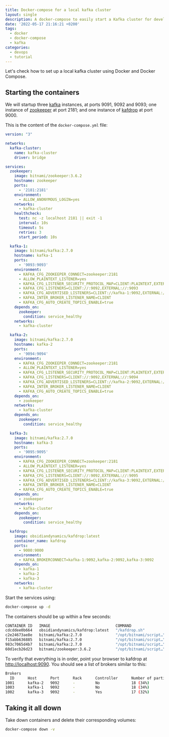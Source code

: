 ```yaml
---
title: Docker-compose for a local kafka cluster
layout: single
description: A docker-compose to easily start a Kafka cluster for development purposes
date: '2022-05-17 21:16:21 +0200'
tags:
  - docker
  - docker-compose
  - kafka
categories:
  - devops
  - tutorial
---
```


Let's check how to set up a local kafka cluster using Docker and Docker Compose.

## Starting the containers

We will startup three [kafka](https://kafka.apache.org/) instances, at ports 9091, 9092 and 9093; one instance of [zookeeper](https://zookeeper.apache.org/) at port 2181; and one instance of [kafdrop](https://github.com/obsidiandynamics/kafdrop) at port 9000.

This is the content of the ```docker-compose.yml``` file:

```yaml
version: "3"

networks:
  kafka-cluster:
    name: kafka-cluster
    driver: bridge

services:
  zookeeper:
    image: bitnami/zookeeper:3.6.2
    hostname: zookeeper
    ports:
      - '2181:2181'
    environment:
      - ALLOW_ANONYMOUS_LOGIN=yes
    networks:
      - kafka-cluster
    healthcheck:
      test: nc -z localhost 2181 || exit -1
      interval: 10s
      timeout: 5s
      retries: 3
      start_period: 10s

  kafka-1:
    image: bitnami/kafka:2.7.0
    hostname: kafka-1
    ports:
      - '9093:9093'
    environment:
      - KAFKA_CFG_ZOOKEEPER_CONNECT=zookeeper:2181
      - ALLOW_PLAINTEXT_LISTENER=yes
      - KAFKA_CFG_LISTENER_SECURITY_PROTOCOL_MAP=CLIENT:PLAINTEXT,EXTERNAL:PLAINTEXT
      - KAFKA_CFG_LISTENERS=CLIENT://:9092,EXTERNAL://:9093
      - KAFKA_CFG_ADVERTISED_LISTENERS=CLIENT://kafka-1:9092,EXTERNAL://localhost:9093
      - KAFKA_INTER_BROKER_LISTENER_NAME=CLIENT
      - KAFKA_CFG_AUTO_CREATE_TOPICS_ENABLE=true
    depends_on:
      zookeeper:
        condition: service_healthy
    networks:
      - kafka-cluster

  kafka-2:
    image: bitnami/kafka:2.7.0
    hostname: kafka-2
    ports:
      - '9094:9094'
    environment:
      - KAFKA_CFG_ZOOKEEPER_CONNECT=zookeeper:2181
      - ALLOW_PLAINTEXT_LISTENER=yes
      - KAFKA_CFG_LISTENER_SECURITY_PROTOCOL_MAP=CLIENT:PLAINTEXT,EXTERNAL:PLAINTEXT
      - KAFKA_CFG_LISTENERS=CLIENT://:9092,EXTERNAL://:9094
      - KAFKA_CFG_ADVERTISED_LISTENERS=CLIENT://kafka-2:9092,EXTERNAL://localhost:9094
      - KAFKA_INTER_BROKER_LISTENER_NAME=CLIENT
      - KAFKA_CFG_AUTO_CREATE_TOPICS_ENABLE=true
    depends_on:
      - zookeeper
    networks:
      - kafka-cluster
    depends_on:
      zookeeper:
        condition: service_healthy

  kafka-3:
    image: bitnami/kafka:2.7.0
    hostname: kafka-3
    ports:
      - '9095:9095'
    environment:
      - KAFKA_CFG_ZOOKEEPER_CONNECT=zookeeper:2181
      - ALLOW_PLAINTEXT_LISTENER=yes
      - KAFKA_CFG_LISTENER_SECURITY_PROTOCOL_MAP=CLIENT:PLAINTEXT,EXTERNAL:PLAINTEXT
      - KAFKA_CFG_LISTENERS=CLIENT://:9092,EXTERNAL://:9095
      - KAFKA_CFG_ADVERTISED_LISTENERS=CLIENT://kafka-3:9092,EXTERNAL://localhost:9095
      - KAFKA_INTER_BROKER_LISTENER_NAME=CLIENT
      - KAFKA_CFG_AUTO_CREATE_TOPICS_ENABLE=true
    depends_on:
      - zookeeper
    networks:
      - kafka-cluster
    depends_on:
      zookeeper:
        condition: service_healthy

  kafdrop:
    image: obsidiandynamics/kafdrop:latest
    container_name: kafdrop
    ports:
      - 9000:9000
    environment:
      - KAFKA_BROKERCONNECT=kafka-1:9092,kafka-2:9092,kafka-3:9092
    depends_on:
      - kafka-1
      - kafka-2
      - kafka-3
    networks:
      - kafka-cluster

```

Start the services using:

```bash
docker-compose up -d
```

The containers should be up within a few seconds:

```bash
CONTAINER ID   IMAGE                             COMMAND                  CREATED       STATUS                    PORTS                                                  NAMES
cdcddee0b664   obsidiandynamics/kafdrop:latest   "/kafdrop.sh"            8 weeks ago   Up 6 seconds              0.0.0.0:9000->9000/tcp                                 kafdrop
c2e24673ae8e   bitnami/kafka:2.7.0               "/opt/bitnami/script…"   8 weeks ago   Up 7 seconds              9092/tcp, 0.0.0.0:9095->9095/tcp                       kafka-kafka-3-1
f15abb636885   bitnami/kafka:2.7.0               "/opt/bitnami/script…"   8 weeks ago   Up 7 seconds              9092/tcp, 0.0.0.0:9094->9094/tcp                       kafka-kafka-2-1
983c7065d4b7   bitnami/kafka:2.7.0               "/opt/bitnami/script…"   8 weeks ago   Up 7 seconds              9092/tcp, 0.0.0.0:9093->9093/tcp                       kafka-kafka-1-1
60d1ecb26d23   bitnami/zookeeper:3.6.2           "/opt/bitnami/script…"   8 weeks ago   Up 21 seconds (healthy)   2888/tcp, 3888/tcp, 0.0.0.0:2181->2181/tcp, 8080/tcp   kafka-zookeeper-1
```

To verify that everything is in order, point your browser to kafdrop at [http://localhost:9090](http://localhost:9090). You should see a list of brokers similar to this:

```bash
Brokers
  ID      Host      Port      Rack      Controller      Number of partitions (% of total)
1001      kafka-2   9092      -         No              18 (34%)
1003      kafka-1   9092      -         No              18 (34%)
1002      kafka-3   9092      -         Yes             17 (32%) 
```

## Taking it all down

Take down containers and delete their corresponding volumes:

```bash
docker-compose down -v
```
